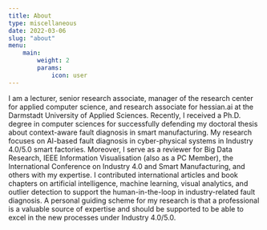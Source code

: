 ```yaml
---
title: About
type: miscellaneous
date: 2022-03-06
slug: "about"
menu:
    main:
        weight: 2
        params: 
            icon: user
---
```

I am a lecturer, senior research associate, manager of the research center for applied computer science, and research associate for hessian.ai at the Darmstadt University of Applied Sciences. Recently, I received a Ph.D. degree in computer sciences for successfully defending my doctoral thesis about context-aware fault diagnosis in smart manufacturing. My research focuses on AI-based fault diagnosis in cyber-physical systems in Industry 4.0/5.0 smart factories. Moreover, I serve as a reviewer for Big Data Research, IEEE Information Visualisation (also as a PC Member), the International Conference on Industry 4.0 and Smart Manufacturing, and others with my expertise. I contributed international articles and book chapters on artificial intelligence, machine learning, visual analytics, and outlier detection to support the human-in-the-loop in industry-related fault diagnosis. A personal guiding scheme for my research is that a professional is a valuable source of expertise and should be supported to be able to excel in the new processes under Industry 4.0/5.0.
